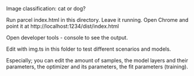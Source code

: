 Image classification: cat or dog?

Run parcel index.html in this directory. Leave it running.
Open Chrome and point it at http://localhost:1234/dist/index.html

Open developer tools - console to see the output.

Edit with img.ts in this folder to test different scenarios and models.

Especially; you can edit 
the amount of samples, 
the model layers and their parameters, 
the optimizer and its parameters, 
the fit parameters (training).